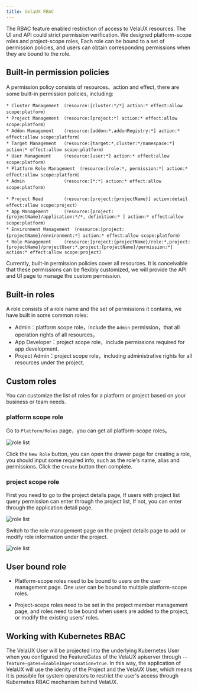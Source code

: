 ```yaml
---
title: VelaUX RBAC
---
```


The RBAC feature enabled restriction of access to VelaUX resources. The UI and API could strict permission verification. We designed platform-scope roles and project-scope roles, Each role can be bound to a set of permission policies, and users can obtain corresponding permissions when they are bound to the role.

## Built-in permission policies

A permission policy consists of resources、action and effect, there are some built-in permission policies, including:

```
* Cluster Management （resource:[cluster:*/*] action:* effect:allow scope:platform）
* Project Management （resource:[project:*] action:* effect:allow scope:platform）
* Addon Management   （resource:[addon:*,addonRegistry:*] action:* effect:allow scope:platform）
* Target Management  （resource:[target:*,cluster:*/namespace:*] action:* effect:allow scope:platform）
* User Management    （resource:[user:*] action:* effect:allow scope:platform）
* Platform Role Management （resource:[role:*, permission:*] action:* effect:allow scope:platform）
* Admin              （resource:[*:*] action:* effect:allow scope:platform）

* Project Read       （resource:[project:{projectName}] action:detail effect:allow scope:project）
* App Management     （resource:[project:{projectName}/application:*/*, definition:* ] action:* effect:allow scope:platform）
* Environment Management （resource:[project:{projectName}/environment:*] action:* effect:allow scope:platform）
* Role Management    （resource:[project:{projectName}/role:*,project:{projectName}/projectUser:*,project:{projectName}/permission:*] action:* effect:allow scope:project)
```

Currently, built-in permission policies cover all resources. It is conceivable that these permissions can be flexibly customized, we will provide the API and UI page to manage the custom permission.

## Built-in roles

A role consists of a role name and the set of permissions it contains, we have built in some common roles:

* Admin：platform scope role，include the `Admin` permission，that all operation rights of all resources。
* App Developer：project scope role，include permissions required for app development.
* Project Admin：project scope role，including administrative rights for all resources under the project.

## Custom roles

You can customize the list of roles for a platform or project based on your business or team needs.

### platform scope role

Go to `Platform/Roles` page，you can get all platform-scope roles。

![role list](https://kubevela.io/images/1.3/role-dashboard.jpg)

Click the `New Role` button, you can open the drawer page for creating a role, you should input some required info, such as the role's name, alias and permissions. Click the `Create` button then complete.

### project scope role

First you need to go to the project details page, If users with project list query permission can enter through the project list, If not, you can enter through the application detail page.

![role list](https://kubevela.io/images/1.3/project-dashboard.jpg)

Switch to the role management page on the project details page to add or modify role information under the project.

![role list](https://kubevela.io/images/1.3/project-role.jpg)

## User bound role

* Platform-scope roles need to be bound to users on the user management page. One user can be bound to multiple platform-scope roles.

* Project-scope roles need to be set in the project member management page, and roles need to be bound when users are added to the project, or modify the existing users' roles.


## Working with Kubernetes RBAC

The VelaUX User will be projected into the underlying Kubernetes User when you configured the FeatureGates of the VelaUX apiserver through `--feature-gates=EnableImpersonation=true`. In this way, the application of VelaUX will use the idenity of the Project and the VelaUX User, which means it is possible for system operators to restrict the user's access through Kubernetes RBAC mechanism behind VelaUX.